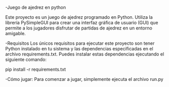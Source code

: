 
-Juego de ajedrez en python

Este proyecto es un juego de ajedrez programado en Python. Utiliza la librería PySimpleGUI
para crear una interfaz gráfica de usuario (GUI) que permite a los jugadores disfrutar de 
partidas de ajedrez en un entorno amigable.

-Requisitos
    Los únicos requisitos para ejecutar este proyecto son tener Python instalado en tu sistema 
y las dependencias especificadas en el archivo requirements.txt. Puedes instalar estas 
dependencias ejecutando el siguiente comando:

pip install -r requirements.txt

-Cómo jugar:
    Para comenzar a jugar, simplemente ejecuta el archivo run.py
